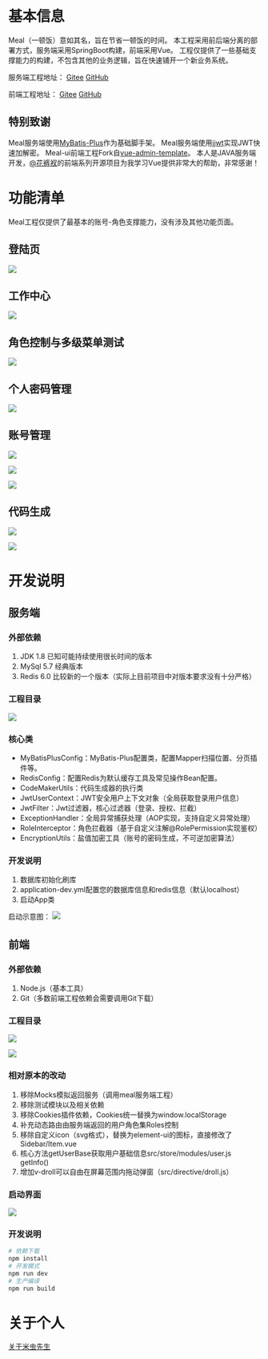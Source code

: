 # 基本信息

Meal（一顿饭）意如其名，旨在节省一顿饭的时间。
本工程采用前后端分离的部署方式，服务端采用SpringBoot构建，前端采用Vue。
工程仅提供了一些基础支撑能力的构建，不包含其他的业务逻辑，旨在快速铺开一个新业务系统。

服务端工程地址：
[Gitee](https://gitee.com/mebugs/meal "Gitee")
[GitHub](https://github.com/mebugs/meal "GitHub")

前端工程地址：
[Gitee](https://gitee.com/mebugs/meal-ui "Gitee")
[GitHub](https://github.com/mebugs/meal-ui "GitHub")

## 特别致谢

Meal服务端使用[MyBatis-Plus](https://mybatis.plus/ "MyBatis-Plus")作为基础脚手架。
Meal服务端使用[jjwt](https://github.com/jwtk/jjwt "jjwt")实现JWT快速加解密。
Meal-ui前端工程Fork自[vue-admin-template](https://github.com/PanJiaChen/vue-admin-template "vue-admin-template")。
本人是JAVA服务端开发，[@花裤衩](https://github.com/PanJiaChen "@花裤衩")的前端系列开源项目为我学习Vue提供非常大的帮助，非常感谢！

# 功能清单

Meal工程仅提供了最基本的账号-角色支撑能力，没有涉及其他功能页面。

## 登陆页

![](https://www.mebugs.com/blog/upload/post/POST_1613612194.jpg)

## 工作中心

![](https://www.mebugs.com/blog/upload/post/POST_1613617287.jpg)

## 角色控制与多级菜单测试

![](https://www.mebugs.com/blog/upload/post/POST_1613612228.jpg)

## 个人密码管理

![](https://www.mebugs.com/blog/upload/post/POST_1613612265.jpg)

## 账号管理

![](https://www.mebugs.com/blog/upload/post/POST_1613612283.jpg)

![](https://www.mebugs.com/blog/upload/post/POST_1613612295.jpg)

![](https://www.mebugs.com/blog/upload/post/POST_1613612304.jpg)

## 代码生成

![](https://www.mebugs.com/blog/upload/post/POST_1613612318.jpg)

![](https://www.mebugs.com/blog/upload/post/POST_1613612326.jpg)

# 开发说明
## 服务端
### 外部依赖

1. JDK 1.8 已知可能持续使用很长时间的版本
2. MySql 5.7 经典版本
3. Redis 6.0 比较新的一个版本（实际上目前项目中对版本要求没有十分严格）

### 工程目录

![](https://www.mebugs.com/blog/upload/post/POST_1613612886.jpg)

### 核心类

 - MyBatisPlusConfig：MyBatis-Plus配置类，配置Mapper扫描位置、分页插件等。
 - RedisConfig：配置Redis为默认缓存工具及常见操作Bean配置。
 - CodeMakerUtils：代码生成器的执行类
 - JwtUserContext：JWT安全用户上下文对象（全局获取登录用户信息）
 - JwtFilter：Jwt过滤器，核心过滤器（登录、授权、拦截）
 - ExceptionHandler：全局异常捕获处理（AOP实现，支持自定义异常处理）
 - RoleInterceptor：角色拦截器（基于自定义注解@RolePermission实现鉴权）
 - EncryptionUtils：盐值加密工具（账号的密码生成，不可逆加密算法）

### 开发说明

1. 数据库初始化刷库
2. application-dev.yml配置您的数据库信息和redis信息（默认localhost）
3. 启动App类

启动示意图：
![](https://www.mebugs.com/blog/upload/post/POST_1613614733.jpg)

## 前端
### 外部依赖

1. Node.js（基本工具）
2. Git（多数前端工程依赖会需要调用Git下载）

### 工程目录

![](https://www.mebugs.com/blog/upload/post/POST_1613615776.jpg)

![](https://www.mebugs.com/blog/upload/post/POST_1613615784.jpg)

### 相对原本的改动

1. 移除Mocks模拟返回服务（调用meal服务端工程）
2. 移除测试模块以及相关依赖
3. 移除Cookies插件依赖，Cookies统一替换为window.localStorage
4. 补充动态路由由服务端返回的用户角色集Roles控制
5. 移除自定义icon（svg格式），替换为element-ui的图标，直接修改了Sidebar/Item.vue
6. 核心方法getUserBase获取用户基础信息src/store/modules/user.js getInfo()
7. 增加v-droll可以自由在屏幕范围内拖动弹窗（src/directive/droll.js）

### 启动界面

![](https://www.mebugs.com/blog/upload/post/POST_1613616164.jpg)

### 开发说明

```bash
# 依赖下载
npm install
# 开发模式
npm run dev
# 生产编译
npm run build
```

# 关于个人

[关于米虫先生](http://www.mebugs.com/some/about.html "关于米虫先生")
